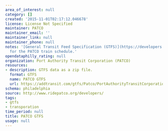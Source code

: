 ```yaml
---
area_of_interest: null
category: []
created: '2015-11-01T02:17:12.046678'
license: License Not Specified
maintainer: PATCO
maintainer_email: ''
maintainer_link: null
maintainer_phone: null
notes: '[General Transit Feed Specification (GTFS)](https://developers.google.com/transit/gtfs/)
  for the PATCO train schedule.'
opendataphilly_rating: null
organization: Port Authority Transit Corporation (PATCO)
resources:
- description: GTFS data as a zip file.
  format: GTFS
  name: PATCO GTFS
  url: https://addtransit.com/gtfs/Patco/PortAuthorityTransitCorporation.zip
schema: philadelphia
source: http://www.ridepatco.org/developers/
tags:
- gtfs
- transporation
time_period: null
title: PATCO GTFS
usage: null
---
```

